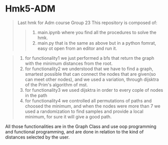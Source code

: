 # Hmk5-ADM
> Last hmk for Adm course
> Group 23
This repository is composed of:
>> 1) main.ipynb where you find all the procedures to solve the hmk.
>> 2) main.py that is the same as above but in a python fomrat, easy ot open from an editor and run it.

> 1) for functionality1 we just performed a bfs that return the graph with the minimum distances from the root.
> 2) for functionality2 we understood that we have to find a graph, smartest possible that can connect the nodes that are given(so can meet other nodes), and we used a variation, through dijsktra of the Prim's algorithm of mst.
> 3) for functionality3 we used dijsktra in order to every cople of nodes in the path
> 4) for functionality4 we controlled all permutations of paths and choosed the minimum, and when the nodes were more than 7 we used a randomization to find samples and provide a local minimum, for sure it will give a good path.

All those functionalities are in the Graph Class and use oop programming and functional programming, and are done in relation to the kind of distances selected by the user. 
